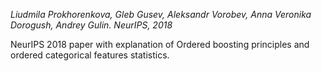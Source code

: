 
_Liudmila Prokhorenkova, Gleb Gusev, Aleksandr Vorobev, Anna Veronika Dorogush, Andrey Gulin. NeurIPS, 2018_

NeurIPS 2018 paper with explanation of Ordered boosting principles and ordered categorical features statistics.
